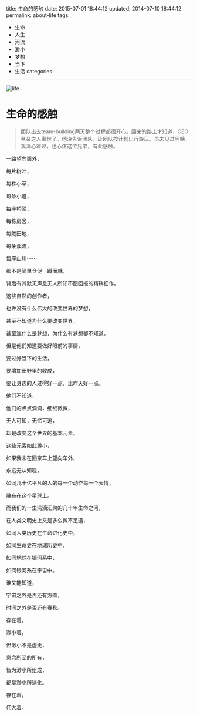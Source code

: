 ﻿title: 生命的感触
date: 2015-07-01 18:44:12
updated: 2014-07-10 18:44:12
permalink: about-life
tags:
 - 生命
 - 人生
 - 河流
 - 渺小
 - 梦想
 - 当下
 - 生活
categories:

---
![life](http://7jprdp.com1.z0.glb.clouddn.com/a1.jpg)

# 生命的感触
> 团队出去team-building两天整个过程都很开心。回来的路上才知道，CEO至亲之人离世了。他没告诉团队，让团队按计划出行游玩。虽未见过阿姨，我满心难过，也心疼这位兄弟，有此感触。

一路望向窗外，

每片树叶，

每株小草，

每条小道，

每座桥梁，

每栋房舍，

每陇田地，

每条溪流，

每座山川⋯⋯

都不是简单仓促一蹴而就，

背后有其默无声息无人所知不图回报的精耕细作。

这些自然的创作者，

也许没有什么伟大的改变世界的梦想，

甚至不知道为什么要改变世界，

甚至连什么是梦想，为什么有梦想都不知道。

但是他们知道要做好眼前的事情，

要过好当下的生活，

要增加田野里的收成，

要让身边的人过得好一点，比昨天好一点。

他们不知道，

他们的点点滴滴，细细微微，

无人可知，无忆可追，

却是改变这个世界的基本元素。

这些元素如此渺小，

如果我未在回京车上望向车外，

永远无从知晓，

如同几十亿平凡的人的每一个动作每一个表情，

散布在这个星球上。

而我们的一生涓滴汇聚的几十年生命之河，

在人类文明史上又是多么微不足道，

如同人类历史在生命进化史中，

如同生命史在地球历史中，

如同地球在银河系中，

如同银河系在宇宙中。

谁又能知道，

宇宙之外是否还有方圆，

时间之外是否还有春秋。

存在着，

渺小着，

但渺小不是虚无，

意念所至的所有，

皆为渺小所组成，

都是渺小所演化。

存在着，

伟大着。

